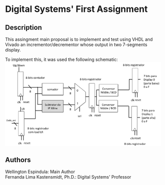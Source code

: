 # Digital Systems' First Assignment

## Description

This assingment main proposal is to implement and test using VHDL and Vivado an incrementor/decrementor whose output in two 7-segments display.

To implement this, it was used the following schematic:
<img src='imgs/schematic.png'/>

## Authors

Wellington Espindula: Main Author <br>
Fernanda Lima Kastensmidt, Ph.D.: Digital Systems' Professor
